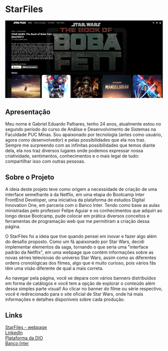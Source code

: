 # StarFiles
<p align="center">
<img src="img/main.png" alt="StarFiles - Main webpage">
</p>
  
## Apresentação

Meu nome é Gabriel Eduardo Palhares, tenho 24 anos, atualmente estou no segundo período do curso de Análise e Desenvolvimento de Sistemas na Faculdade PUC Minas. Sou apaixonado por tecnologia (antes como usuário, agora como desenvolvedor) e pelas possibilidades que ela nos traz. Sempre me surpreendo com as infinitas possibilidades que temos diante dela, ela nos traz diversos lugares onde podemos expressar nossa criatividade, sentimentos, conhecimentos e o mais legal de tudo: compartilhar isso com outras pessoas.

## Sobre o Projeto

A ideia deste projeto teve como origem a necessidade de criação de uma interface semelhante à da Netflix, em uma etapa do Bootcamp Inter FrontEnd Developer, uma iniciativa da plataforma de estudos Digital Innovation One, em parceria com o Banco Inter. Tendo como base as aulas ministradas pelo professor Felipe Aguiar e os conhecimentos que adquiri ao longo desse Bootcamp,  pude colocar em prática diversos conceitos e ferramentas de programação web que me permitiram a criação dessa página.

O StarFiles foi a ideia que tive quando pensei em inovar e fazer algo além do desafio proposto. Como um fã apaixonado por Star Wars, decidi implementar elementos da saga, tornando o que seria uma "interface padrão da Netflix", em uma webpage que contém informações sobre as novas séries televisivas do universo Star Wars, assim como as diferentes ordens cronológicas dos filmes, algo que é muito curioso, pois vários fãs têm uma visão diferente de qual a mais correta.

Ao navegar pela página, você se depara com vários banners distribuídos em forma de catálogos e você tem a opção de explorar o conteúdo além dessa simples parte visual! Ao clicar no banner do filme ou série respectivo, você é redirecionado para o site oficial de Star Wars, onde há mais informações e detalhes disponíveis sobre cada produção.

## Links

[StarFiles - webpage](https://gabriel-palhares.github.io/starfiles/)</br>
[LinkedIn](https://www.linkedin.com/in/gabrielpalhares-)</br>
[Plataforma da DIO](https://www.dio.me/)</br>
[Banco Inter](https://www.bancointer.com.br/)
